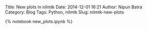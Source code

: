 Title: New plots in nilmtk
Date: 2014-12-01 16:21
Author: Nipun Batra
Category: Blog
Tags: Python, nilmtk
Slug: nilmtk-new-plots


{% notebook new_plots.ipynb %}
